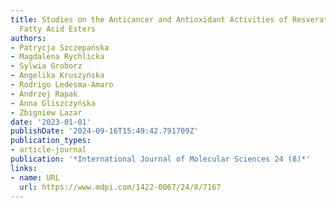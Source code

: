 ```yaml
---
title: Studies on the Anticancer and Antioxidant Activities of Resveratrol and Long-Chain
  Fatty Acid Esters
authors:
- Patrycja Szczepańska
- Magdalena Rychlicka
- Sylwia Groborz
- Angelika Kruszyńska
- Rodrigo Ledesma-Amaro
- Andrzej Rapak
- Anna Gliszczyńska
- Zbigniew Lazar
date: '2023-01-01'
publishDate: '2024-09-16T15:49:42.791709Z'
publication_types:
- article-journal
publication: '*International Journal of Molecular Sciences 24 (8)*'
links:
- name: URL
  url: https://www.mdpi.com/1422-0067/24/8/7167
---
```

